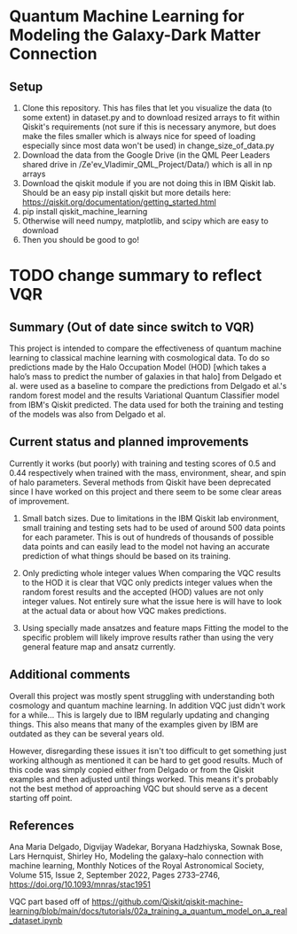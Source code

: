 # Quantum Machine Learning for Modeling the Galaxy-Dark Matter Connection
## Setup
1. Clone this repository. This has files that let you visualize the data (to some extent) in dataset.py and to download resized arrays to fit within Qiskit's requirements (not sure if this is necessary anymore, but does make the files smaller which is always nice for speed of loading especially since most data won't be used) in change_size_of_data.py
2. Download the data from the Google Drive (in the QML Peer Leaders shared drive in /Ze'ev_Vladimir_QML_Project/Data/) which is all in np arrays
3. Download the qiskit module if you are not doing this in IBM Qiskit lab. Should be an easy pip install qiskit but more details here: https://qiskit.org/documentation/getting_started.html
4. pip install qiskit_machine_learning
4. Otherwise will need numpy, matplotlib, and scipy which are easy to download
5. Then you should be good to go!

# TODO change summary to reflect VQR
## Summary (Out of date since switch to VQR)
This project is intended to compare the effectiveness of quantum machine learning to classical machine learning with cosmological data. To do so predictions made by the Halo Occupation Model (HOD) [which takes a halo’s mass to predict the number of galaxies in that halo] from Delgado et al. were used as a baseline to compare the predictions from Delgado et al.'s random forest model and the results Variational Quantum Classifier model from IBM's Qiskit predicted. The data used for both the training and testing of the models was also from Delgado et al.

## Current status and planned improvements
Currently it works (but poorly) with training and testing scores of 0.5 and 0.44 respectively when trained with the mass, environment, shear, and spin of halo parameters. Several methods from Qiskit have been deprecated since I have worked on this project and there seem to be some clear areas of improvement.

1. Small batch sizes.
Due to limitations in the IBM Qiskit lab environment, small training and testing sets had to be used of around 500 data points for each parameter. This is out of hundreds of thousands of possible data points and can easily lead to the model not having an accurate prediction of what things should be based on its training.

2. Only predicting whole integer values
When comparing the VQC results to the HOD it is clear that VQC only predicts integer values when the random forest results and the accepted (HOD) values are not only integer values. Not entirely sure what the issue here is will have to look at the actual data or about how VQC makes predictions.

3. Using specially made ansatzes and feature maps
Fitting the model to the specific problem will likely improve results rather than using the very general feature map and ansatz currently.

## Additional comments
Overall this project was mostly spent struggling with understanding both cosmology and quantum machine learning. In addition VQC just didn't work for a while... This is largely due to IBM regularly updating and changing things. This also means that many of the examples given by IBM are outdated as they can be several years old.

However, disregarding these issues it isn't too difficult to get something just working although as mentioned it can be hard to get good results. Much of this code was simply copied either from Delgado or from the Qiskit examples and then adjusted until things worked. This means it's probably not the best method of approaching VQC but should serve as a decent starting off point.


## References
Ana Maria Delgado, Digvijay Wadekar, Boryana Hadzhiyska, Sownak Bose, Lars Hernquist, Shirley Ho, Modeling the galaxy–halo connection with machine learning, Monthly Notices of the Royal Astronomical Society, Volume 515, Issue 2, September 2022, Pages 2733–2746, https://doi.org/10.1093/mnras/stac1951  

VQC part based off of https://github.com/Qiskit/qiskit-machine-learning/blob/main/docs/tutorials/02a_training_a_quantum_model_on_a_real_dataset.ipynb
